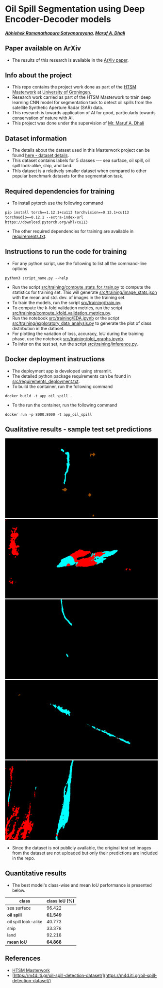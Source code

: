 # Oil Spill Segmentation using Deep Encoder-Decoder models
##### [Abhishek Ramanathapura Satyanarayana](https://orcid.org/0009-0003-1248-0988), [Maruf A. Dhali](https://orcid.org/0000-0002-7548-3858)


## Paper available on ArXiv
* The results of this research is available in the [ArXiv paper](https://arxiv.org/abs/2305.01386).

## Info about the project
* This repo contains the project work done as part of the [HTSM Masterwork](https://www.rug.nl/education/honours-college/htsm-masterprogramme/about-the-programme) at [University of Groningen](https://www.rug.nl/).
* Research work carried as part of the HTSM Masterwork to train deep learning CNN model for segmentation task to detect oil spills from the satellite
Synthetic Aperture Radar (SAR) data.
* This research is towards application of AI for good, particularly towards conservation of nature with AI.
* This project was done under the supervision of [Mr. Maruf A. Dhali](https://www.rug.nl/staff/m.a.dhali/)


## Dataset information
* The details about the dataset used in this Masterwork project can be found [here - dataset details](https://m4d.iti.gr/oil-spill-detection-dataset/).
* This dataset contains labels for 5 classes --- sea surface, oil spill, oil spill look-alike, ship, and land.
* ThIs dataset is a relatively smaller dataset when compared to other popular benchmark datasets for the segmentation task.

## Required dependencies for training
* To install pytorch use the following command
```
pip install torch==1.12.1+cu113 torchvision==0.13.1+cu113 torchaudio==0.12.1 --extra-index-url https://download.pytorch.org/whl/cu113
```
* The other required dependencies for training are available in [requirements.txt](requirements.txt).


## Instructions to run the code for training
* For any python script, use the following to list all the command-line options
```
python3 script_name.py --help
```
* Run the script [src/training/compute_stats_for_train.py](src/training/compute_stats_for_train.py) to
compute the statistics for training set. This will generate [src/training/image_stats.json](src/training/image_stats.json)
with the mean and std. dev. of images in the training set.
* To train the models, run the script [src/training/train.py](src/training/train.py).
* To compute the k-fold validation metrics, run the script [src/training/compute_kfold_validation_metrics.py](src/training/compute_kfold_validation_metrics.py).
* Run the notebook [src/training/EDA.ipynb](src/training/EDA.ipynb) or the script [src/training/exploratory_data_analysis.py](src/training/exploratory_data_analysis.py) to generate the plot of class distribution in the dataset.
* For plotting the variation of loss, accuracy, IoU during the training phase, use the notebook [src/training/plot_graphs.ipynb](src/training/plot_graphs.ipynb).
* To infer on the test set, run the script [src/training/inference.py](src/training/inference.py).

## Docker deployment instructions
* The deployment app is developed using streamlit.
* The detailed python package requirements can be found in [src/requirements_deployment.txt](src/requirements_deployment.txt).
* To build the container, run the following command
```
docker build -t app_oil_spill .
```
* To the run the container, run the following command
```
docker run -p 8000:8000 -t app_oil_spill
```


## Qualitative results - sample test set predictions
![Sample predicted mask 1](images/pred_mask_img_0001.png?raw=true)
![Sample predicted mask 2](images/pred_mask_img_0007.png?raw=true)
![Sample predicted mask 3](images/pred_mask_img_0035.png?raw=true)
![Sample predicted mask 4](images/pred_mask_img_0054.png?raw=true)
![Sample predicted mask 5](images/pred_mask_img_0105.png?raw=true)
* Since the dataset is not publicly available, the original test set images from the dataset are not uploaded but only their predictions are included in the repo.


## Quantitative results

* The best model's class-wise and mean IoU performance is presented below.

class  |  class IoU (%)  |
-------|-----------------|
sea surface  |  96.422  |
**oil spill**  |  **61.549**  |
oil spill look-alike  |  40.773  |
ship  |  33.378  |
land  |  92.218  |
**mean IoU**  |  **64.868**  |


## References
* [HTSM Masterwork](https://www.rug.nl/education/honours-college/htsm-masterprogramme/about-the-programme)
* [https://m4d.iti.gr/oil-spill-detection-dataset/](https://m4d.iti.gr/oil-spill-detection-dataset/)
